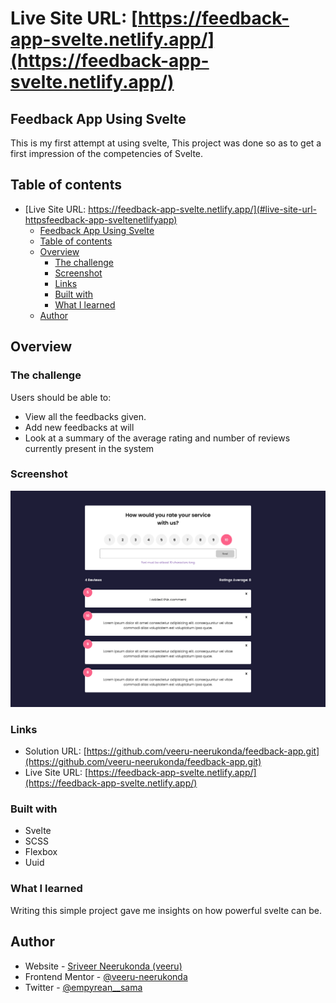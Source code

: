 # Live Site URL: [https://feedback-app-svelte.netlify.app/](https://feedback-app-svelte.netlify.app/)

## Feedback App Using Svelte

This is my first attempt at using svelte, This project was done so as to get a first impression of the competencies of Svelte.

## Table of contents

- [Live Site URL: https://feedback-app-svelte.netlify.app/](#live-site-url-httpsfeedback-app-sveltenetlifyapp)
  - [Feedback App Using Svelte](#feedback-app-using-svelte)
  - [Table of contents](#table-of-contents)
  - [Overview](#overview)
    - [The challenge](#the-challenge)
    - [Screenshot](#screenshot)
    - [Links](#links)
    - [Built with](#built-with)
    - [What I learned](#what-i-learned)
  - [Author](#author)

## Overview

### The challenge

Users should be able to:

- View all the feedbacks given.
- Add new feedbacks at will
- Look at a summary of the average rating and number of reviews currently present in the system

### Screenshot

![working screenshot](./rating%20app%20screenshot.png)

### Links

- Solution URL: [https://github.com/veeru-neerukonda/feedback-app.git](https://github.com/veeru-neerukonda/feedback-app.git)
- Live Site URL: [https://feedback-app-svelte.netlify.app/](https://feedback-app-svelte.netlify.app/)

### Built with

- Svelte
- SCSS
- Flexbox
- Uuid

### What I learned

Writing this simple project gave me insights on how powerful svelte can be.

## Author

- Website - [Sriveer Neerukonda (veeru)](https://veeru-portfolio.netlify.app/)
- Frontend Mentor - [@veeru-neerukonda](https://www.frontendmentor.io/profile/veeru-neerukonda)
- Twitter - [@empyrean__sama](https://twitter.com/empyrean__sama)

